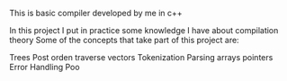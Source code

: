 This is basic compiler developed by me in c++

In this project I put in practice some knowledge I have about compilation theory
Some of the concepts that take part of this project are:

Trees 
Post orden traverse
vectors
Tokenization
Parsing
arrays
pointers
Error Handling
Poo
